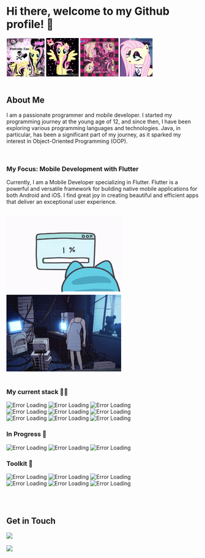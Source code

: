 # Hi there, welcome to my Github profile! 🐴

<div>
 <img src="https://raw.githubusercontent.com/ST1NF00K/ST1NF00K/main/assets/emo_fluttershy.gif" alt="Error Loading" height="100">
 <img src="https://raw.githubusercontent.com/ST1NF00K/ST1NF00K/main/assets/happy_fluttershy.gif" alt="Error Loading" height="100">
 <img src="https://raw.githubusercontent.com/ST1NF00K/ST1NF00K/main/assets/emo_fluttershy_2.gif" alt="Error Loading" height="100">
 <img src="https://raw.githubusercontent.com/ST1NF00K/ST1NF00K/main/assets/fancy_fluttershy.gif" alt="Error Loading" height="100">

</div>


 <br> 
 
## About Me
I am a passionate programmer and mobile developer. I started my programming journey at the young age of 12, and since then, I have been exploring various programming languages and technologies. Java, in particular, has been a significant part of my journey, as it sparked my interest in Object-Oriented Programming (OOP).

<br>

### My Focus: Mobile Development with Flutter
Currently, I am a Mobile Developer specializing in Flutter. Flutter is a powerful and versatile framework for building native mobile applications for both Android and iOS. I find great joy in creating beautiful and efficient apps that deliver an exceptional user experience. 

<br>

<div>
  <img src="https://raw.githubusercontent.com/ST1NF00K/ST1NF00K/main/assets/error-loading.gif" alt="error loading" height="200" width="300">
  <img src="https://raw.githubusercontent.com/ST1NF00K/ST1NF00K/main/assets/lain.gif" alt="Lain"  height="200" width="300">
</div>

<br>

### My current stack :woman_technologist:	

<div>
  <img src="https://img.shields.io/badge/Flutter-02569B?style=for-the-badge&logo=flutter&logoColor=white" alt="Error Loading" height="20">
  <img src="https://img.shields.io/badge/Android-3DDC84?style=for-the-badge&logo=android&logoColor=white" alt="Error Loading" height="20">
  <img src="https://img.shields.io/badge/Kotlin-0095D5?&style=for-the-badge&logo=kotlin&logoColor=white" alt="Error Loading" height="20">
</div>
<div>
  <img src="https://img.shields.io/badge/java-%23ED8B00.svg?style=for-the-badge&logo=openjdk&logoColor=white" alt="Error Loading" height="20">
  <img src="https://img.shields.io/badge/SQLite-07405E?style=for-the-badge&logo=sqlite&logoColor=white" alt="Error Loading" height="20">
  <img src="https://img.shields.io/badge/PostgreSQL-316192?style=for-the-badge&logo=postgresql&logoColor=white" alt="Error Loading" height="20">
</div>
<div>
  <img src="https://img.shields.io/badge/MySQL-005C84?style=for-the-badge&logo=mysql&logoColor=white" alt="Error Loading" height="20">
  <img src="https://img.shields.io/badge/MariaDB-003545?style=for-the-badge&logo=mariadb&logoColor=white" alt="Error Loading" height="20">
  <img src="https://img.shields.io/badge/MongoDB-4EA94B?style=for-the-badge&logo=mongodb&logoColor=white" alt="Error Loading" height="20">
</div>



### In Progress :seedling:
<div>
  <img src="https://img.shields.io/badge/iOS-000000?style=for-the-badge&logo=ios&logoColor=white" alt="Error Loading" height="20">
  <img src="https://img.shields.io/badge/Go-00ADD8?style=for-the-badge&logo=go&logoColor=white" alt="Error Loading" height="20">
  <img src="https://img.shields.io/badge/Node%20js-339933?style=for-the-badge&logo=nodedotjs&logoColor=white" alt="Error Loading" height="20">
</div>

### Toolkit :wrench:
<div>
 <img src="https://img.shields.io/badge/firebase-ffca28?style=for-the-badge&logo=firebase&logoColor=black" alt="Error Loading" height="20">
 <img src="https://img.shields.io/badge/GraphQl-E10098?style=for-the-badge&logo=graphql&logoColor=white" alt="Error Loading" height="20">
 <img src="https://img.shields.io/badge/Hasura-1EB4D4?style=for-the-badge&logo=hasura&logoColor=white" alt="Error Loading" height="20">

</div>
<div>
 <img src="https://img.shields.io/badge/Jira-0052CC?style=for-the-badge&logo=Jira&logoColor=white" alt="Error Loading" height="20">
 <img src="https://img.shields.io/badge/Figma-F24E1E?style=for-the-badge&logo=figma&logoColor=white" alt="Error Loading" height="20">
 <img src="https://img.shields.io/badge/github%20actions-%232671E5.svg?style=for-the-badge&logo=githubactions&logoColor=white" alt="Error Loading" height="20">
</div>



<br><br>


## Get in Touch
<a href="mailto:liviacastilholi@gmail.com" rel="error loading">![](https://img.shields.io/badge/Gmail-D14836?style=for-the-badge&logo=gmail&logoColor=white)</a>
<!--<a href="https://www.linkedin.com/in/livia-santiago-a3a543148/" rel="error loading">![](https://img.shields.io/badge/LinkedIn-0077B5?style=for-the-badge&logo=linkedin&logoColor=white)</a>-->
<a href="https://discordapp.com/users/316065482694459393" rel="error loading">![](https://img.shields.io/badge/Discord-5865F2?style=for-the-badge&logo=discord&logoColor=white)</a>
